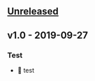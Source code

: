 <a name="unreleased"></a>
## [Unreleased]


<a name="v1.0"></a>
## v1.0 - 2019-09-27
### Test
- :traffic_light: test


[Unreleased]: https://github.com/52lzq/arch-config-example/compare/v1.0...HEAD
